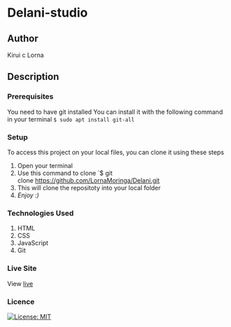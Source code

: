 # Delani-studio
## Author
Kirui c Lorna
## Description

### Prerequisites
You need to have git installed
You can install it with the following command in your terminal
`$ sudo apt install git-all`
### Setup
To access this project on your local files, you can clone it using these steps
1. Open your terminal
1. Use this command to clone `$ git clone https://github.com/LornaMoringa/Delani.git
1. This will clone the repositoty into your local folder
1. _Enjoy :)_
### Technologies Used
1. HTML
1. CSS
1. JavaScript
1. Git
### Live Site
View [live](https://lornamoringa.github.io/Delani/)
### Licence
[![License: MIT](https://img.shields.io/badge/License-MIT-yellow.svg)](/LICENSE)

